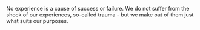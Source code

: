 No experience is a cause of success or failure. We do not suffer from the shock of our experiences, so-called trauma - but we make out of them just what suits our purposes.
